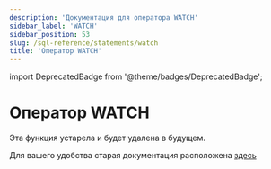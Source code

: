 ```yaml
---
description: 'Документация для оператора WATCH'
sidebar_label: 'WATCH'
sidebar_position: 53
slug: /sql-reference/statements/watch
title: 'Оператор WATCH'
---
```


import DeprecatedBadge from '@theme/badges/DeprecatedBadge';


# Оператор WATCH

<DeprecatedBadge/>

Эта функция устарела и будет удалена в будущем.

Для вашего удобства старая документация расположена [здесь](https://pastila.nl/?007cd3ec/47276db1eb25eb10c6ee043a44fdf597#AESDirdloBX4wF5BjPSZSA==)
